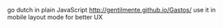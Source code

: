 go dutch in plain JavaScript http://gentilmente.github.io/Gastos/ 
use it in mobile layout mode for better UX